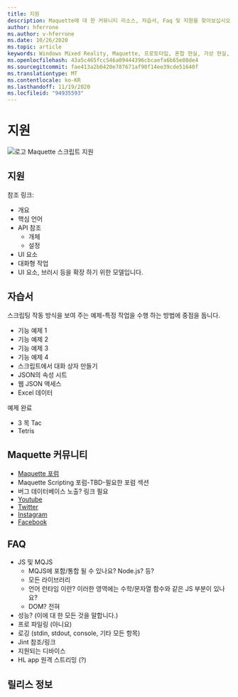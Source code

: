 ```yaml
---
title: 지원
description: Maquette에 대 한 커뮤니티 리소스, 자습서, Faq 및 지원을 찾아보십시오.
author: hferrone
ms.author: v-hferrone
ms.date: 10/26/2020
ms.topic: article
keywords: Windows Mixed Reality, Maquette, 프로토타입, 혼합 현실, 가상 현실, VR, MR, 피드백, 피드백 허브, 버그
ms.openlocfilehash: 43a5c465fcc546a09444396cbcaefa6b65e08de4
ms.sourcegitcommit: fae413a2b0420e787671af90f14ee39cde51640f
ms.translationtype: MT
ms.contentlocale: ko-KR
ms.lasthandoff: 11/19/2020
ms.locfileid: "94935593"
---
```

# <a name="support"></a>지원

![로고](../images/MaquetteIcon.png) Maquette 스크립트 지원

## <a name="support"></a>지원

참조 링크:
* 개요
* 핵심 언어
* API 참조
  * 개체
  * 설정
* UI 요소
* 대화형 작업
* UI 요소, 브러시 등을 확장 하기 위한 모델입니다.

## <a name="tutorials"></a>자습서

스크립팅 작동 방식을 보여 주는 예제-특정 작업을 수행 하는 방법에 중점을 둡니다.
* 기능 예제 1
* 기능 예제 2
* 기능 예제 3
* 기능 예제 4
* 스크립트에서 대화 상자 만들기
* JSON의 속성 시트
* 웹 JSON 액세스
* Excel 데이터

예제 완료
* 3 목 Tac
* Tetris

## <a name="maquette-community"></a>Maquette 커뮤니티

* [Maquette 포럼](https://steamcommunity.com/app/967490/discussions/)
* Maquette Scripting 포럼-TBD-필요한 포럼 섹션
* 버그 데이터베이스 노출? 링크 필요
* [Youtube](https://www.youtube.com/channel/UC3LL920zxSo16CmmmVCntxw)
* [Twitter](https://twitter.com/MadeInMaquette)
* [Instagram](https://www.instagram.com/microsoftmaquette/)
* [Facebook](https://www.facebook.com/MicrosoftMaquette/)

## <a name="faq"></a>FAQ

* JS 및 MQJS
  * MQJS에 포함/통합 될 수 있나요? Node.js? 등?
  * 모든 라이브러리
  * 언어 런타임 이란? 이러한 영역에는 수학/문자열 함수와 같은 JS 부분이 있나요?
  * DOM? 전혀
* 성능? (이에 대 한 모든 것을 말합니다.)
* 프로 파일링 (아니요)
* 로깅 (stdin, stdout, console, 기타 모든 항목)
* Jint 참조/링크
* 지원되는 디바이스
* HL app 원격 스트리밍 (?)

## <a name="release-notes"></a>릴리스 정보



